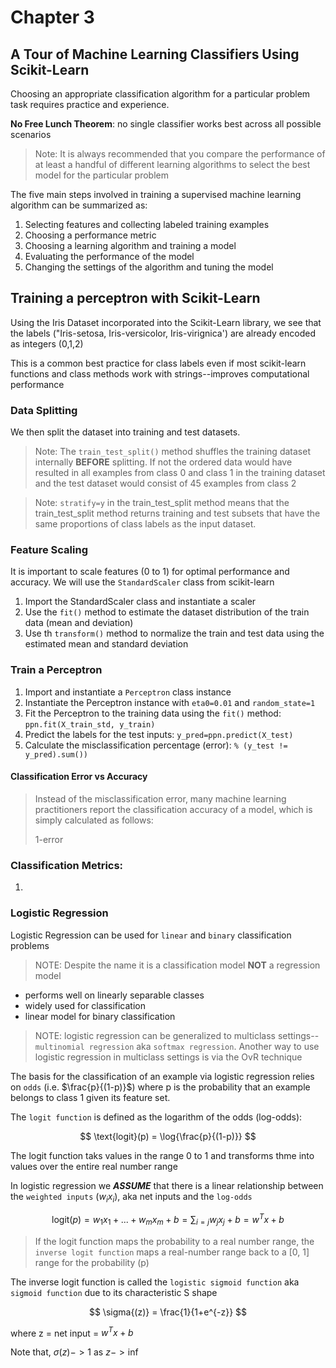 # Chapter 3

## A Tour of Machine Learning Classifiers Using Scikit-Learn

Choosing an appropriate classification algorithm for a particular problem task requires practice and experience.

**No Free Lunch Theorem**: no single classifier works best across all possible scenarios

> Note: It is always recommended that you compare the performance of at least a handful of different learning algorithms to select the best model for the particular problem

The five main steps involved in training a supervised machine learning algorithm can be summarized as:

1. Selecting features and collecting labeled training examples
2. Choosing a performance metric
3. Choosing a learning algorithm and training a model
4. Evaluating the performance of the model
5. Changing the settings of the algorithm and tuning the model

## Training a perceptron with Scikit-Learn

Using the Iris Dataset incorporated into the Scikit-Learn library, we see that the labels ("Iris-setosa, Iris-versicolor, Iris-virignica') are already encoded as integers (0,1,2)

This is a common best practice for class labels even if most scikit-learn functions and class methods work with strings--improves computational performance

### Data Splitting

We then split the dataset into training and test datasets.

> Note: The `train_test_split()` method shuffles the training dataset internally **BEFORE** splitting. If not the ordered data would have resulted in all examples from class 0 and class 1 in the training dataset and the test dataset would consist of 45 examples from class 2

> Note: `stratify=y` in the train_test_split method means that the train_test_split method returns training and test subsets that have the same proportions of class labels as the input dataset.

### Feature Scaling

It is important to scale features (0 to 1) for optimal performance and accuracy. We will use the `StandardScaler` class from scikit-learn

1. Import the StandardScaler class and instantiate a scaler
2. Use the `fit()` method to estimate the dataset distribution of the train data (mean and deviation)
3. Use th `transform()` method to normalize the train and test data using the estimated mean and standard deviation

### Train a Perceptron

1. Import and instantiate a `Perceptron` class instance
2. Instantiate the Perceptron instance with `eta0=0.01` and `random_state=1`
3. Fit the Perceptron to the training data using the `fit()` method: `ppn.fit(X_train_std, y_train)`
4. Predict the labels for the test inputs: `y_pred=ppn.predict(X_test)`
5. Calculate the misclassification percentage (error): `% (y_test != y_pred).sum())`

#### Classification Error vs Accuracy

> Instead of the misclassification error, many machine learning practitioners report the classification accuracy of a model, which is simply calculated as follows:
>
> 1-error

### Classification Metrics:

1.

### Logistic Regression

Logistic Regression can be used for `linear` and `binary` classification problems

> NOTE: Despite the name it is a classification model **NOT** a regression model

- performs well on linearly separable classes
- widely used for classification
- linear model for binary classification

> NOTE: logistic regression can be generalized to multiclass settings--`multinomial regression` aka `softmax regression`. Another way to use logistic regression in multiclass settings is via the OvR technique

The basis for the classification of an example via logistic regression relies on `odds` (i.e. $\frac{p}{(1-p)}$) where p is the probability that an example belongs to class 1 given its feature set.

The `logit function` is defined as the logarithm of the odds (log-odds):

$$
\text{logit}(p) = \log{\frac{p}{(1-p)}}
$$

The logit function taks values in the range 0 to 1 and transforms thme into values over the entire real number range

In logistic regression we **_ASSUME_** that there is a linear relationship between the `weighted inputs` ($w_ix_i$), aka net inputs and the `log-odds`

$$
\text{logit}(p) = w_1x_1 + ... + w_mx_m + b = \sum_{i=j}{w_jx_j} + b = w^Tx+b
$$

> If the logit function maps the probability to a real number range, the `inverse logit function` maps a real-number range back to a [0, 1] range for the probability (p)

The inverse logit function is called the `logistic sigmoid function` aka `sigmoid function` due to its characteristic S shape

$$
\sigma{(z)} = \frac{1}{1+e^{-z}}
$$

where z = net input = $w^Tx + b$

Note that, $\sigma{(z)} -> 1$ as $z -> \inf$
